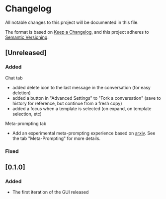 # Changelog
All notable changes to this project will be documented in this file.

The format is based on [Keep a Changelog](https://keepachangelog.com/en/1.0.0/),
and this project adheres to [Semantic Versioning](https://semver.org/spec/v2.0.0.html).

## [Unreleased]

### Added

Chat tab
- added delete icon to the last message in the conversation (for easy deletion)
- added a button in "Advanced Settings" to "Fork a conversation" (save to history for reference, but continue from a fresh copy)
- added a focus when a template is selected (on expand, on template selection, etc)

Meta-prompting tab
- Add an experimental meta-prompting experience based on [arxiv](https://arxiv.org/pdf/2401.12954). See the tab "Meta-Prompting" for more details.

### Fixed

## [0.1.0]

### Added
- The first iteration of the GUI released